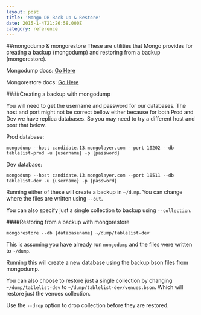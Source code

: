 ```yaml
---
layout: post
title: 'Mongo DB Back Up & Restore'
date: 2015-1-4T21:26:58.000Z
category: reference
---
```


##mongodump & mongorestore
These are utilities that Mongo provides for creating a backup (mongodump) and restoring from a backup (mongorestore).

Mongodump docs: [Go Here](http://docs.mongodb.org/manual/reference/program/mongodump/)

Mongorestore docs: [Go Here](http://docs.mongodb.org/manual/reference/program/mongorestore/)

####Creating a backup with mongodump

You will need to get the username and password for our databases. The host and port might not be correct bellow either because for both Prod and Dev we have replica databases. So you may need to try a different host and post that below.

Prod database:
``` shell
mongodump --host candidate.13.mongolayer.com --port 10202 --db tablelist-prod -u {username} -p {password}
```

Dev database:
``` shell
mongodump --host candidate.13.mongolayer.com --port 10511 --db tablelist-dev -u {username} -p {password}
```

Running either of these will create a backup in ```~/dump```. You can change where the files are written using ```--out```.

You can also specify just a single collection to backup using ```--collection```.

####Restoring from a backup with mongorestore

``` shell
mongorestore --db {databasename} ~/dump/tablelist-dev
 ```

This is assuming you have already run ```mongodump``` and the files were written to ```~/dump```.

Running this will create a new database using the backup bson files from mongodump.

You can also choose to restore just a single collection by changing ```~/dump/tablelist-dev``` to ```~/dump/tablelist-dev/venues.bson```. Which will restore just the venues collection.

Use the ```--drop``` option to drop collection before they are restored.
